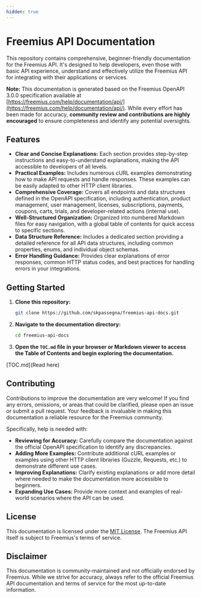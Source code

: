 ```yaml
---
hidden: true
---
```


# Freemius API Documentation

This repository contains comprehensive, beginner-friendly documentation for the Freemius API. It's designed to help developers, even those with basic API experience, understand and effectively utilize the Freemius API for integrating with their applications or services.

**Note:** This documentation is generated based on the Freemius OpenAPI 3.0.0 specification available at [https://freemius.com/help/documentation/api/](https://freemius.com/help/documentation/api/). While every effort has been made for accuracy, **community review and contributions are highly encouraged** to ensure completeness and identify any potential oversights.

## Features

* **Clear and Concise Explanations:** Each section provides step-by-step instructions and easy-to-understand explanations, making the API accessible to developers of all levels.
* **Practical Examples:** Includes numerous cURL examples demonstrating how to make API requests and handle responses. These examples can be easily adapted to other HTTP client libraries.
* **Comprehensive Coverage:** Covers all endpoints and data structures defined in the OpenAPI specification, including authentication, product management, user management, licenses, subscriptions, payments, coupons, carts, trials, and developer-related actions (internal use).
* **Well-Structured Organization:** Organized into numbered Markdown files for easy navigation, with a global table of contents for quick access to specific sections.
* **Data Structure Reference:** Includes a dedicated section providing a detailed reference for all API data structures, including common properties, enums, and individual object schemas.
* **Error Handling Guidance:** Provides clear explanations of error responses, common HTTP status codes, and best practices for handling errors in your integrations.

## Getting Started

1.  **Clone this repository:**

    ```bash
    git clone https://github.com/skpassegna/freemius-api-docs.git
    ```
2.  **Navigate to the documentation directory:**

    ```bash
    cd freemius-api-docs
    ```
3. **Open the `TOC.md` file in your browser or Markdown viewer to access the Table of Contents and begin exploring the documentation.**

\[TOC.md]\(Read here)

## Contributing

Contributions to improve the documentation are very welcome! If you find any errors, omissions, or areas that could be clarified, please open an issue or submit a pull request. Your feedback is invaluable in making this documentation a reliable resource for the Freemius community.

Specifically, help is needed with:

* **Reviewing for Accuracy:** Carefully compare the documentation against the official OpenAPI specification to identify any discrepancies.
* **Adding More Examples:** Contribute additional cURL examples or examples using other HTTP client libraries (Guzzle, Requests, etc.) to demonstrate different use cases.
* **Improving Explanations:** Clarify existing explanations or add more detail where needed to make the documentation more accessible to beginners.
* **Expanding Use Cases:** Provide more context and examples of real-world scenarios where the API can be used.

## License

This documentation is licensed under the [MIT License](LICENSE/). The Freemius API itself is subject to Freemius's terms of service.

## Disclaimer

This documentation is community-maintained and not officially endorsed by Freemius. While we strive for accuracy, always refer to the official Freemius API documentation and terms of service for the most up-to-date information.
